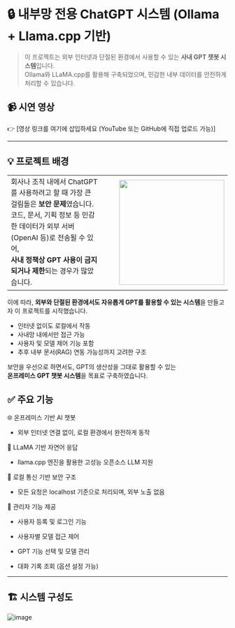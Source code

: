 # 🔒 내부망 전용 ChatGPT 시스템 (Ollama + Llama.cpp 기반)

> 이 프로젝트는 외부 인터넷과 단절된 환경에서 사용할 수 있는 **사내 GPT 챗봇 시스템**입니다.  
> Ollama와 LLaMA.cpp를 활용해 구축되었으며, 민감한 내부 데이터를 안전하게 처리할 수 있습니다.


## 📹 시연 영상

👉 [영상 링크를 여기에 삽입하세요 (YouTube 또는 GitHub에 직접 업로드 가능)]

---

## 💡 프로젝트 배경

<table style="border-collapse: collapse; border: none; width: 100%;">
  <tr>
    <td style="width: 65%; vertical-align: top; padding-right: 40px; line-height: 1.6; font-size: 16px; border: none;">
      회사나 조직 내에서 ChatGPT를 사용하려고 할 때 가장 큰 걸림돌은 <strong>보안 문제</strong>였습니다.<br>
      코드, 문서, 기획 정보 등 민감한 데이터가 외부 서버(OpenAI 등)로 전송될 수 있어,<br>
      <strong>사내 정책상 GPT 사용이 금지되거나 제한</strong>되는 경우가 많았습니다.
    </td>
    <td style="width: 35%; text-align: right; border: none;">
      <img src="https://github.com/user-attachments/assets/3f5f3019-eb62-49be-a4d6-3d9a8b0cc649" width="240"/>
    </td>
  </tr>
</table>



이에 따라, **외부와 단절된 환경에서도 자유롭게 GPT를 활용할 수 있는 시스템**을 만들고자 이 프로젝트를 시작했습니다.

- 인터넷 없이도 로컬에서 작동
- 사내망 내에서만 접근 가능
- 사용자 및 모델 제어 기능 포함
- 추후 내부 문서(RAG) 연동 가능성까지 고려한 구조

보안을 우선으로 하면서도, GPT의 생산성을 그대로 활용할 수 있는  
**온프레미스 GPT 챗봇 시스템**을 목표로 구축하였습니다.


## ✅ 주요 기능

🌐 온프레미스 기반 AI 챗봇


* 외부 인터넷 연결 없이, 로컬 환경에서 완전하게 동작

🧠 LLaMA 기반 자연어 응답


* llama.cpp 엔진을 활용한 고성능 오픈소스 LLM 지원

🔐 로컬 통신 기반 보안 구조


* 모든 요청은 localhost 기준으로 처리되며, 외부 노출 없음

👤 관리자 기능 제공

* 사용자 등록 및 로그인 기능


* 사용자별 모델 접근 제어


* GPT 기능 선택 및 모델 관리


* 대화 기록 조회 (옵션 설정 가능)

---

## 🏗️ 시스템 구성도
![image](https://github.com/user-attachments/assets/5f771814-3ad0-432d-aad5-f1b961c20b7a)

